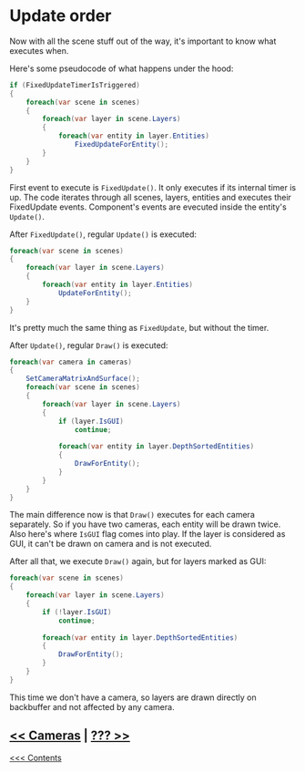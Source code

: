 # Update order

Now with all the scene stuff out of the way, it's important to know what executes when.

Here's some pseudocode of what happens under the hood:

```c#
if (FixedUpdateTimerIsTriggered)
{
	foreach(var scene in scenes)
	{
		foreach(var layer in scene.Layers)
		{
			foreach(var entity in layer.Entities)
				FixedUpdateForEntity();
		}
	}
}
```

First event to execute is `FixedUpdate()`. It only executes if its internal timer is up. The code iterates through all scenes, layers, entities and executes their FixedUpdate events. Component's events are evecuted inside the entity's `Update()`.

After `FixedUpdate()`, regular `Update()` is executed:

```c#
foreach(var scene in scenes)
{
	foreach(var layer in scene.Layers)
	{
		foreach(var entity in layer.Entities)
			UpdateForEntity();
	}
}
```

It's pretty much the same thing as `FixedUpdate`, but without the timer.

After `Update()`, regular `Draw()` is executed:

```c#
foreach(var camera in cameras)
{
	SetCameraMatrixAndSurface();
	foreach(var scene in scenes)
	{
		foreach(var layer in scene.Layers)
		{
			if (layer.IsGUI)
				continue;
		
			foreach(var entity in layer.DepthSortedEntities)
			{
				DrawForEntity();
			}
		}
	}
}
```

The main difference now is that `Draw()` executes for each camera separately. So if you have two cameras, each entity will be drawn twice. Also here's where `IsGUI` flag comes into play. If the layer is considered as GUI, it can't be drawn on camera and is not executed. 

After all that, we execute `Draw()` again, but for layers marked as GUI:

```c#
foreach(var scene in scenes)
{
	foreach(var layer in scene.Layers)
	{
		if (!layer.IsGUI)
			continue;
		
		foreach(var entity in layer.DepthSortedEntities)
		{
			DrawForEntity();
		}
	}
}
```

This time we don't have a camera, so layers are drawn directly on backbuffer and not affected by any camera.



## [<< Cameras](Cameras.md) | [??? >>](.md)   

[<<< Contents](../Contents.md)

